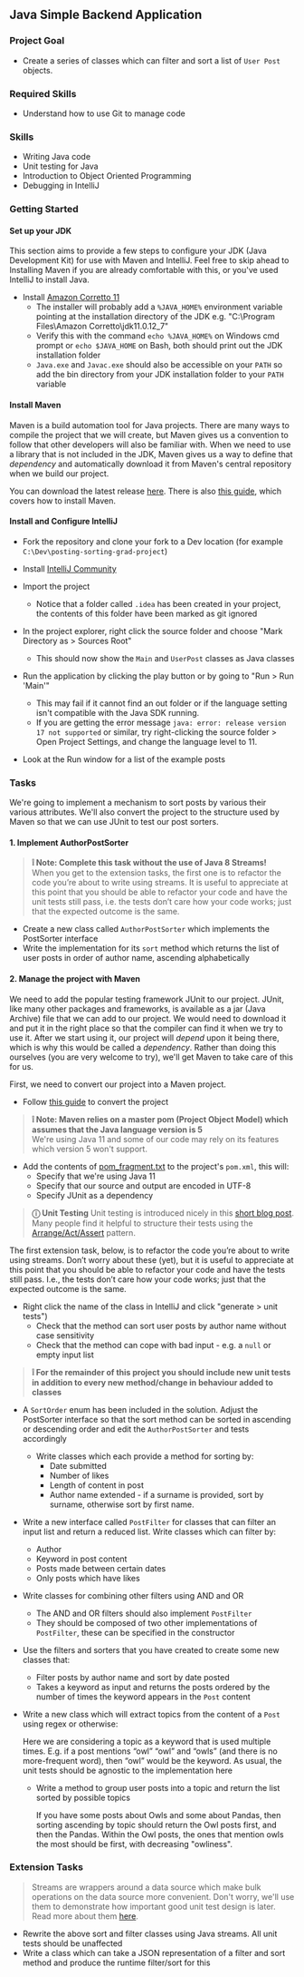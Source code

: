 ## Java Simple Backend Application 

### Project Goal

- Create a series of classes which can filter and sort a list of `User Post` objects.

### Required Skills

- Understand how to use Git to manage code

### Skills

- Writing Java code
- Unit testing for Java
- Introduction to Object Oriented Programming
- Debugging in IntelliJ

### Getting Started

#### Set up your JDK

This section aims to provide a few steps to configure your JDK (Java Development Kit) for use with Maven and IntelliJ. Feel free to skip ahead to Installing Maven if you are already comfortable with this, or you've used IntelliJ to install Java. 

- Install [Amazon Corretto 11](https://docs.aws.amazon.com/corretto/latest/corretto-11-ug/downloads-list.html)
   - The installer will probably add a `%JAVA_HOME%` environment variable pointing at the installation directory of the JDK e.g. "C:\Program Files\Amazon Corretto\jdk11.0.12_7"
   - Verify this with the command `echo %JAVA_HOME%` on Windows cmd prompt or `echo $JAVA_HOME` on Bash, both should print out the JDK installation folder
   - `Java.exe` and `Javac.exe` should also be accessible on your `PATH` so add the bin directory from your JDK installation folder to your `PATH` variable

#### Install Maven

Maven is a build automation tool for Java projects. There are many ways to compile the project that we will create, but Maven gives us a convention to follow that other developers will also be familiar with. When we need to use a library that is not included in the JDK, Maven gives us a way to define that _dependency_ and automatically download it from Maven's central repository when we build our project. 

You can download the latest release [here](https://maven.apache.org/download.cgi). There is also [this guide](https://maven.apache.org/install.html), which covers how to install Maven. 

#### Install and Configure IntelliJ

- Fork the repository and clone your fork to a Dev location (for example `C:\Dev\posting-sorting-grad-project`)
- Install [IntelliJ Community](https://www.jetbrains.com/idea/download/)
- Import the project
  - Notice that a folder called `.idea` has been created in your project, the contents of this folder have been marked as git ignored

- In the project explorer, right click the source folder and choose "Mark Directory as > Sources Root"
  - This should now show the `Main` and `UserPost` classes as Java classes
- Run the application by clicking the play button or by going to "Run > Run 'Main'"
  - This may fail if it cannot find an out folder or if the language setting isn't compatible with the Java SDK running.
  - If you are getting the error message `java: error: release version 17 not supported` or similar, try right-clicking the source folder > Open Project Settings, and change the language level to 11.
- Look at the Run window for a list of the example posts

### Tasks

We're going to implement a mechanism to sort posts by various their various attributes. We'll also convert the project to the structure used by Maven so that we can use JUnit to test our post sorters. 

#### 1. Implement AuthorPostSorter

> **❕ Note: Complete this task without the use of Java 8 Streams!**  
> When you get to the extension tasks, the first one is to refactor the code you’re about to write using streams. It is useful to appreciate at this point that you should be able to refactor your code and have the unit tests still pass, i.e. the tests don’t care how your code works; just that the expected outcome is the same.

- Create a new class called `AuthorPostSorter` which implements the PostSorter interface 
- Write the implementation for its `sort` method which returns the list of user posts in order of author name, ascending alphabetically

#### 2. Manage the project with Maven

We need to add the popular testing framework JUnit to our project. JUnit, like many other packages and frameworks, is available as a jar (Java Archive) file that we can add to our project. We would need to download it and put it in the right place so that the compiler can find it when we try to use it. After we start using it, our project will _depend_ upon it being there, which is why this would be called a _dependency_. Rather than doing this ourselves (you are very welcome to try), we'll get Maven to take care of this for us. 

First, we need to convert our project into a Maven project.
- Follow [this guide](https://www.jetbrains.com/help/idea/convert-a-regular-project-into-a-maven-project.html) to convert the project

> **❕ Note: Maven relies on a master pom (Project Object Model) which assumes that the Java language version is 5**  
> We're using Java 11 and some of our code may rely on its features which version 5 won't support.

- Add the contents of [pom_fragment.txt](pom_fragment.txt) to the project's `pom.xml`, this will:
  - Specify that we're using Java 11 
  - Specify that our source and output are encoded in UTF-8
  - Specify JUnit as a dependency

> **ⓘ Unit Testing**
> Unit testing is introduced nicely in this [short blog post](https://blog.testlodge.com/what-is-unit-testing/). Many people find it helpful to structure their tests using the [Arrange/Act/Assert](https://java-design-patterns.com/patterns/arrange-act-assert/) pattern.

The first extension task, below, is to refactor the code you’re about to write using streams. Don’t worry about these (yet), but it is useful to appreciate at this point that you should be able to refactor your code and have the tests still pass. I.e., the tests don’t care how your code works; just that the expected outcome is the same.
- Right click the name of the class in IntelliJ and click "generate > unit tests")
  - Check that the method can sort user posts by author name without case sensitivity
  - Check that the method can cope with bad input - e.g. a `null` or empty input list

> **❕ For the remainder of this project you should include new unit tests in addition to every new method/change in behaviour added to classes**

- A `SortOrder` enum has been included in the solution. Adjust the PostSorter interface so that the sort method can be sorted in ascending or descending order and edit the `AuthorPostSorter` and tests accordingly
  - Write classes which each provide a method for sorting by:
    - Date submitted
    - Number of likes
    - Length of content in post
    - Author name extended - if a surname is provided, sort by surname, otherwise sort by first name.


- Write a new interface called `PostFilter` for classes that can filter an input list and return a reduced list. Write classes which can filter by:
  - Author
  - Keyword in post content
  - Posts made between certain dates
  - Only posts which have likes


- Write classes for combining other filters using AND and OR
  - The AND and OR filters should also implement `PostFilter`
  - They should be composed of two other implementations of `PostFilter`, these can be specified in the constructor


- Use the filters and sorters that you have created to create some new classes that:
  - Filter posts by author name and sort by date posted
  - Takes a keyword as input and returns the posts ordered by the number of times the keyword appears in the `Post` content

- Write a new class which will extract topics from the content of a `Post` using regex or otherwise:

    Here we are considering a topic as a keyword that is used multiple times. E.g. if a post mentions “owl” “owl” and “owls” (and there is no more-frequent word), then “owl” would be the keyword. As usual, the unit tests should be agnostic to the implementation here
 
  - Write a method to group user posts into a topic and return the list sorted by possible topics

    If you have some posts about Owls and some about Pandas, then sorting ascending by topic should return the Owl posts first, and then the Pandas. Within the Owl posts, the ones that mention owls the most should be first, with decreasing "owliness".

### Extension Tasks

> Streams are wrappers around a data source which make bulk operations on the data source more convenient. Don't worry, we'll use them to demonstrate how important good unit test design is later. Read more about them [here](https://www.oracle.com/technical-resources/articles/Java/ma14-Java-se-8-streams.html).

- Rewrite the above sort and filter classes using Java streams. All unit tests should be unaffected
- Write a class which can take a JSON representation of a filter and sort method and produce the runtime filter/sort for this
